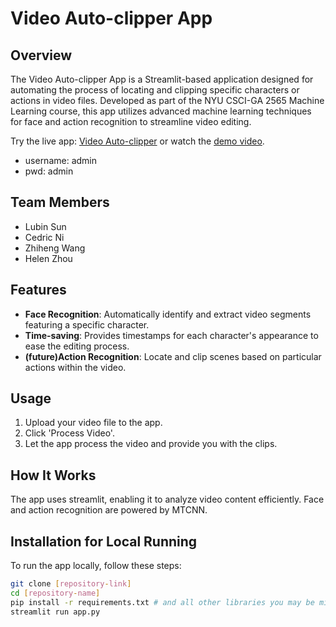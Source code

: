 # Video Auto-clipper App

## Overview
The Video Auto-clipper App is a Streamlit-based application designed for automating the process of locating and clipping specific characters or actions in video files. Developed as part of the NYU CSCI-GA 2565 Machine Learning course, this app utilizes advanced machine learning techniques for face and action recognition to streamline video editing.

Try the live app: [Video Auto-clipper](https://vedioautoclipper-n6jcncachknycsullwmsot.streamlit.app/) or watch the [demo video](https://youtu.be/hSCzFqr9dg0?si=HMgs1iJGpHbmq_Lz).
- username: admin
- pwd: admin

## Team Members
- Lubin Sun
- Cedric Ni
- Zhiheng Wang
- Helen Zhou

## Features
- **Face Recognition**: Automatically identify and extract video segments featuring a specific character.
- **Time-saving**: Provides timestamps for each character's appearance to ease the editing process.
- **(future)Action Recognition**: Locate and clip scenes based on particular actions within the video.

## Usage
1. Upload your video file to the app.
2. Click 'Process Video'.
3. Let the app process the video and provide you with the clips.

## How It Works
The app uses streamlit, enabling it to analyze video content efficiently. Face and action recognition are powered by MTCNN.

## Installation for Local Running
To run the app locally, follow these steps:

```bash
git clone [repository-link]
cd [repository-name]
pip install -r requirements.txt # and all other libraries you may be missing
streamlit run app.py
